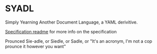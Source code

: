 # SYADL
Simply Yearning Another Document Language, a YAML derivitive.

[Specification readme](spec/README.md) for more info on the specification

Prounced Sie-adle, or Siedle, or Sadle, or "It's an acronym, I'm not a cop prounce it however you want"
